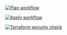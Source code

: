 [![Plan workflow](https://github.com/jinugasachio/advanced-ecs-on-fargate/actions/workflows/terragrunt_plan.yaml/badge.svg)](https://github.com/jinugasachio/advanced-ecs-on-fargate/actions/workflows/terragrunt_plan.yaml)

[![Apply workflow](https://github.com/jinugasachio/advanced-ecs-on-fargate/actions/workflows/terragrunt_apply.yaml/badge.svg)](https://github.com/jinugasachio/advanced-ecs-on-fargate/actions/workflows/terragrunt_apply.yaml)

[![Terraform security check](https://github.com/jinugasachio/advanced-ecs-on-fargate/actions/workflows/terraform_security_check.yaml/badge.svg)](https://github.com/jinugasachio/advanced-ecs-on-fargate/actions/workflows/terraform_security_check.yaml)
